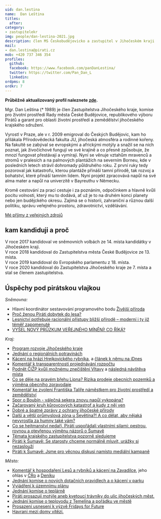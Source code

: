 ```yaml
---
uid: dan.lestina
name:  Dan Leština
titles:
  after:
category:
- zastupitelekr
img: people/dan-lestina-2021.jpg
description: člen MS Českobudějovicko a zastupitel v Jihočeském kraji
mail:
- dan.lestina@pirati.cz
mob: +420 737 346 354
profiles:
  github:
  facebook: https://www.facebook.com/panDanLestina/
  twitter: https://twitter.com/Pan_Dan_L
  linkedin:
ordpms: 8 
ordkr: 7
---
```

**Průběžně aktualizovaný profil naleznete [zde](https://lide.pirati.cz/profil/2605/).**
 

Mgr. Dan Leština (* 1989) je člen Zastupitelstva Jihočeského kraje, komise pro životní prostředí Rady města České Budějovice, republikového výboru Pirátů a garant pro oblasti životní prostředí a zemědělství jihočeského krajského sdružení.

Vyrostl v Praze, ale v r. 2009 emigroval do Českých Budějovic, kam ho přilákala Přírodovědecká fakulta JU, jihočeská atmosféra a rodinné kořeny. Na fakultě se zabýval se evropskými a africkými motýly a snažil se na nich poznat, jak živočichové fungují ve své krajině a co přesně způsobuje, že mnozí fungovat přestávají a vymírají. Nyní se věnuje vztahům mravenců a stromů v pralesích a na palmových plantážích na severním Borneu, kde v posledních letech strávil dohromady půldruhého roku. Z první ruky tedy pozoroval jak katastrofu, kterou plantáže přináší tamní přírodě, tak rozvoj a bohatství, které přináší tamním lidem. Nyní projekt zpracovává napůl na své alma mater a napůl na univerzitě v Bayreuthu v Německu.

Kromě cestování za prací cestuje i za poznáním, odpočinkem a hlavně kvůli pocitu volnosti, který mu to dodává, ať už je to na druhém konci planety nebo jen budějckého okresu. Zajímá se o historii, zahraniční a různou další politiku, správu veřejného prostoru, zdravotnictví, vzdělávání.

[Mé příjmy z veřejných zdrojů](https://nalodeni.pirati.cz/odmeny/dan.lestina)

  <h2 class="head-alt-sm mt-12 mb-4">kam kandiduji a proč</h2>
  <div class="content-block">
    <p class="mb-12"><p>V roce 2017 kandidoval ve sněmovních volbách ze 14. místa kandidátky v Jihočeském kraji.<br />
V roce 2018 kandidoval do Zastupitelstva města České Budějovice ze 13. místa.<br />
V roce 2019 kandidoval do Evropského parlamentu z 18. místa.<br />
V roce 2020 kandidoval do Zastupitelstva Jihočeského kraje ze 7. místa a stal se členem zastupitelstva.</p></p>
  </div>

  <h2 class="head-alt-sm mt-12 mb-4">Úspěchy pod pirátskou vlajkou</h2>
  <div class="content-block">
    <p class="mb-12"><p>
<em>Sněmovna:</em><br />
<ul>
<li>Hlavní koordinátor sestavování programového bodu <a href="https://www.piratiastarostove.cz/program/zivejsi-priroda/">Živější příroda</a><br /></li>
<li><a href="https://www.piratskelisty.cz/clanek-2562-radek-holomcik-a-dan-lestina-proc-zenou-pirati-dobytek-do-lesa">Proč ženou Piráti dobytek do lesa?</a><br /></li>
<li><a href="https://www.piratskelisty.cz/clanek-2533-lesnictvi-potrebuje-racionalni-pristupy-blizsi-prirode-moderni-i-ty-jiz-temer-zapomenute">Lesnictví potřebuje racionální přístupy bližší přírodě – moderní i ty již téměř zapomenuté</a><br /></li>
<li><a href="https://cb.pirati.cz/blog/2018/06/20/vysel-novy-pruzkum-verejneho-mineni-co-rika/">VYŠEL NOVÝ PRŮZKUM VEŘEJNÉHO MÍNĚNÍ! CO ŘÍKÁ?</a></li></ul></p>
<p><em>Kraj:</em><br /><ul>
<li><a href="https://jihocesky.pirati.cz/tiskove-zpravy/jihocesky-kraj-ma-program-rozvoje/">Program rozvoje Jihočeského kraje</a><br /></li>
<li><a href="https://www.facebook.com/pirati.jck/photos/a.10150555230202114/10159324566102114/">Jednání o regionálních potravinách</a><br /></li>
<li><a href="https://jihocesky.pirati.cz/tiskove-zpravy/nezakonne-kaceni-hrejkovicky-rybnik/">Kácení na hrázi Hrejkovického rybníka</a>, a <a href="https://www.idnes.cz/ceske-budejovice/zpravy/duby-stromy-kaceni-rybnik-hraz-hrejkovice-firma-schwarzenberg.A210322_600151_budejovice-zpravy_neb">článek k němu na iDnes</a><br /></li>
<li><a href="https://jihocesky.pirati.cz/tiskove-zpravy/bez-transparentnosti-je-zasedani-zastupitelstva-jen-prazdny-ritual/">Komentář k transparentnosti projednávání rozpočtu</a><br /></li>
<li><a href="https://www.facebook.com/pirati.jck/photos/a.10150555230202114/10158909237057114/">Podnět ČIŽP kvůli možnému znečištění Vltavy</a> a  <a href="https://www.facebook.com/pirati.jck/posts/10158921748337114">následná návštěva místa</a><br /></li>
<li><a href="https://jihocesky.pirati.cz/tiskove-zpravy/co-se-deje-na-pravem-brehu-lipna/">Co se děje na pravém břehu Lipna? Rizika prodeje obecních pozemků a výměna obecního zpravodaje</a><br /></li>
<li><a href="https://jihocesky.pirati.cz/tiskove-zpravy/komentar-ke-zvoleni-frantiska-talire-namestkem-pro-zivotni-prostredi-a-zemedelstvi/">Komentář ke zvolení Františka Talíře náměstkem pro životní prostředí a zemědělství</a> <br /></li>
<li><a href="https://jihocesky.pirati.cz/tiskove-zpravy/spor-o-boubin/">Spor o Boubín - válečná sekera znovu napůl vykopána?</a><br /></li>
<li><a href="https://jihocesky.pirati.cz/tiskove-zpravy/zacarovany-kruh-kurovcovych-katastrof/">Začarovaný kruh kůrovcových katastrof a kudy z něj ven</a> <br /></li>
<li><a href="https://jihocesky.pirati.cz/tiskove-zpravy/dobre-spatne-zpravy-z-ochrany-jihoceske-prirody/">Dobré a špatné zprávy z ochrany jihočeské přírody</a><br /></li>
<li><a href="https://jihocesky.pirati.cz/tiskove-zpravy/prumyslova-zona-sevetin/">Další a větší průmyslová zóna u Ševětína?! A co dělat, aby nějaká nevyrostla za humny také vám?</a> <br /></li>
<li><a href="https://jihocesky.pirati.cz/tiskove-zpravy/co-se-hejtmanstvi-nedari-pirati-usporadali-vlastnimi-silami-pestrou-rovnou-a-otevrenou-vymenu-nazoru-o-sumave/">Co se hejtmanství nedaří, Piráti uspořádali vlastními silami: pestrou, rovnou a otevřenou výměnu názorů o Šumavě</a> <br /></li>
<li><a href="https://jihocesky.pirati.cz/tiskove-zpravy/temata-krajskeho-zastupitelstva-pozorne-sledujeme/">Témata krajského zastupitelstva pozorně sledujeme</a> <br /></li>
<li><a href="https://jihocesky.pirati.cz/tiskove-zpravy/pirati-k-sumave-se-starosty-chceme-normalne-mluvit-urazky-si-nezaslouzi/">Piráti k Šumavě: Se starosty chceme normálně mluvit, urážky si nezaslouží</a> <br /></li>
<li><a href="https://jihocesky.pirati.cz/tiskove-zpravy/pirati-k-sumave-jsme-pro-vecnou-diskusi-namisto-medialni-kampane/">Piráti k Šumavě: Jsme pro věcnou diskusi namísto mediální kampaně</a></li></ul> </p>
<p><em>Město:</em><br /><ul>
<li><a href="https://cb.pirati.cz/blog/2021/03/04/komentar-dana-lestiny-ke-kaceni-dubove-aleje-na-zavadilce/">Komentář k hospodaření Lesů a rybníků a kácení na Zavadilce</a>, jeho ohlas v <a href="https://budejovice.rozhlas.cz/bor-u-zavadilky-v-ceskych-budejovicich-prisel-o-sto-tricet-let-starou-dubovou-8440899">ČRo</a> a <a href="https://ceskobudejovicky.denik.cz/zpravy_region/kaceni-dubu-na-zavadilce-pobliz-sidliste-maj-v-budejovicich-20210304.html">Deníku</a><br /></li>
<li><a href="https://cb.pirati.cz/blog/2020/12/18/informace-z-listopadovych-komisi-mesta/">Jednání komise o nových dotačních pravidlech a o kácení v parku</a><br /></li>
<li><a href="https://jihocesky.pirati.cz/tiskove-zpravy/v-cb-probehne-zastupitelstvo-k-uzemnimu-planu/">Vyjádření k územnímu plánu</a><br /></li>
<li><a href="https://cb.pirati.cz/blog/2020/10/21/informace-ze-zarijovych-komisi-mesta/">Jednání komise o teplárně</a><br /></li>
<li><a href="https://jihocesky.pirati.cz/tiskove-zpravy/pirati-prosazuji-motyle/">Piráti prosazují motýle aneb kvetoucí trávníky do ulic jihočeských měst.</a> <br /></li>
<li><a href="https://cb.pirati.cz/blog/2020/03/06/informace-z-unorovych-jednani-komisi-mesta/">Jednání komise o teplovodu z Temelína a pořádku ve městě</a><br /></li>
<li><a href="https://cb.pirati.cz/blog/2020/02/02/co-v-lednu-projednavaly-komise-mesta/">Prosazení usnesení k výzvě Fridays for Future</a><br /></li>
<li><a href="https://www.impuls.cz/regiony/jihocesky-kraj/havrani-lide-nechteji-ptaky-kolonie.A190414_093202_imp-jihocesky_kov">Havrani mezi domy vítězí.</a></li></ul></p>
</p>
  </div>
